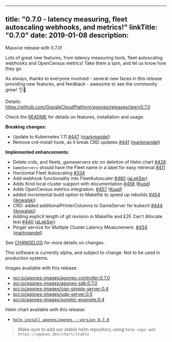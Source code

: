 
---
title: "0.7.0 - latency measuring, fleet autoscaling webhooks, and metrics!"
linkTitle: "0.7.0"
date: 2019-01-08
description:
---

Massive release with 0.7.0!

Lots of great new features, from latency measuring tools, fleet autoscaling webhooks and OpenCensus metrics! Take them a spin, and let us know how they go.

As always, thanks to everyone involved - several new faces in this release providing new features, and feedback - awesome to see the community grow! 👌🌱

Details:
https://github.com/GoogleCloudPlatform/agones/releases/tag/v0.7.0

Check the [README](https://github.com/GoogleCloudPlatform/agones/tree/release-0.7.0) for details on features, installation and usage.

**Breaking changes:**

- Update to Kubernetes 1.11 [\#447](https://github.com/GoogleCloudPlatform/agones/pull/447) ([markmandel](https://github.com/markmandel))
- Remove crd-install hook, as it break CRD updates [\#441](https://github.com/GoogleCloudPlatform/agones/pull/441) ([markmandel](https://github.com/markmandel))

**Implemented enhancements:**

- Delete crds, and fleets, gameservers etc on deletion of Helm chart [\#426](https://github.com/GoogleCloudPlatform/agones/issues/426)
- `GameServers` should have the Fleet name in a label for easy retrieval [\#411](https://github.com/GoogleCloudPlatform/agones/issues/411)
- Horizontal Fleet Autoscaling [\#334](https://github.com/GoogleCloudPlatform/agones/issues/334)
- Add webhook functionality into FleetAutoscaler [\#460](https://github.com/GoogleCloudPlatform/agones/pull/460) ([aLekSer](https://github.com/aLekSer))
- Adds Kind local cluster support with documentation [\#458](https://github.com/GoogleCloudPlatform/agones/pull/458) ([Kuqd](https://github.com/Kuqd))
- Adds OpenCensus metrics integration. [\#457](https://github.com/GoogleCloudPlatform/agones/pull/457) ([Kuqd](https://github.com/Kuqd))
- added incremental build option to Makefile to speed up rebuilds [\#454](https://github.com/GoogleCloudPlatform/agones/pull/454) ([jkowalski](https://github.com/jkowalski))
- CRD: added additionalPrinterColumns to GameServer for kubectl [\#444](https://github.com/GoogleCloudPlatform/agones/pull/444) ([jkowalski](https://github.com/jkowalski))
- Adding explicit length of git revision in Makefile and E2E Can't Allocate test  [\#440](https://github.com/GoogleCloudPlatform/agones/pull/440) ([aLekSer](https://github.com/aLekSer))
- Pinger service for Multiple Cluster Latency Measurement. [\#434](https://github.com/GoogleCloudPlatform/agones/pull/434) ([markmandel](https://github.com/markmandel))

See [CHANGELOG](https://github.com/GoogleCloudPlatform/agones/blob/release-0.7.0/CHANGELOG.md) for more details on changes.

This software is currently alpha, and subject to change. Not to be used in production systems.

Images available with this release:

- [gcr.io/agones-images/agones-controller:0.7.0](https://gcr.io/agones-images/agones-controller:0.7.0)
- [gcr.io/agones-images/agones-sdk:0.7.0](https://gcr.io/agones-images/agones-sdk:0.7.0)
- [gcr.io/agones-images/cpp-simple-server:0.4](https://gcr.io/agones-images/cpp-simple-server:0.4)
- [gcr.io/agones-images/udp-server:0.5](https://gcr.io/agones-images/udp-server:0.5)
- [gcr.io/agones-images/xonotic-example:0.4](https://gcr.io/agones-images/xonotic-example:0.4)

Helm chart available with this release:

- [`helm install agones/agones --version 0.7.0`](https://agones.dev/chart/stable/agones-0.7.0.tgz)

> Make sure to add our stable helm repository using `helm repo add https://agones.dev/chart/stable`